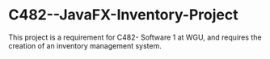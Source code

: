 # C482--JavaFX-Inventory-Project
This project is a requirement for C482- Software 1 at WGU, and requires the creation of an inventory management system.
